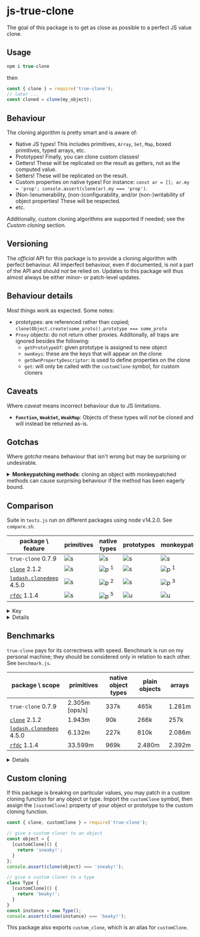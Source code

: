 # js-true-clone

The goal of this package is to get as close as possible to a perfect JS value clone.

## Usage

```js
npm i true-clone
```

then

```js
const { clone } = require('true-clone');
// later ...
const cloned = clone(my_object);
```

## Behaviour

The cloning algorithm is pretty smart and is aware of:
- Native JS types! This includes primitives, `Array`, `Set`, `Map`, boxed primitives, typed arrays, etc.
- Prototypes! Finally, you can clone custom classes!
- Getters! These will be replicated on the result as getters, not as the computed value.
- Setters! These will be replicated on the result.
- Custom properties on native types! For instance: `const ar = []; ar.my = 'prop'; console.assert(clone(ar).my === 'prop')`.
- (Non-)enumerability, (non-)configurability, and/or (non-)writability of object properties! These will be respected.
- etc.

Additionally, custom cloning algorithms are supported if needed; see the *Custom cloning* section.

## Versioning

The *official* API for this package is to provide a cloning algorithm with perfect behaviour.
All imperfect behaviour, even if documented, is *not* a part of the API and should *not* be relied on.
Updates to this package will thus almost always be either minor- or patch-level updates.

## Behaviour details

Most things work as expected.
Some notes:

- prototypes: are referenced rather than copied; `clone(Object.create(some_proto)).prototype === some_proto`
- `Proxy` objects: do not return other proxies. Additonally, all traps are ignored besides the following:
  - `getPrototypeOf`: given prototype is assigned to new object
  - `ownKeys`: these are the keys that will appear on the clone
  - `getOwnPropertyDescriptor`: is used to define properties on the clone
  - `get`: will only be called with the `customClone` symbol, for custom cloners

## Caveats

Where *caveat* means incorrect behaviour due to JS limitations.

- **`Function`, `WeakSet`, `WeakMap`**: Objects of these types will *not* be cloned and will instead be returned as-is.

## Gotchas

Where *gotcha* means behaviour that isn't wrong but may be surprising or undesirable.

<details>
<summary><b>Monkeypatching methods</b>: cloning an object with monkeypatched methods can cause surprising behaviour if the method has been eagerly bound.</summary>

```js
const list = ['i', 'am'];

// Monkeypatch .toString() to include brackets
const old_toString = Array.prototype.toString.bind(list);
list.toString = () => '[' + old_toString() + ']';

// Works OK
list.push('error');
console.assert(list.toString() === '[i,am,error]');

// Now try cloning it
const { clone } = require('true-clone');
const cloned = clone(list);

// Oh no!
cloned.push('room');
console.assert(cloned.toString() === '[i,am,error]');
```

The issue is that `cloned.toString` shadows `old_toString` which is still boud to `list`.
Thus, calling `cloned.toString` will render the contents of `list`, not `cloned`.

The easiest fix for this is to wait for the `this` argument within the moneypatched call, for instance by replacing
```js
const old_toString = Array.prototype.toString.bind(list);
list.toString = () => '[' + old_toString() + ']';
```
with
```js
list.toString = function() {
  const old_toString = Array.prototype.toString.bind(this);
  return '[' + old_toString() + ']';
}
```
or with
```js
list.toString = function() {
  return '[' + Array.prototype.toString.call(this) + ']';
}
```

Another fix is to use prototyping instead of monkeypatching.
</details>

## Comparison

Suite in `tests.js` run on different packages using node v14.2.0. See `compare.sh`.

| package \ feature             | primitives | native types | prototypes | monkeypatching | relations   | rich properites |
| ----------------------------- | ---------- | ------------ | ---------- | -------------- | ----------- | --------------- |
| `true-clone` 0.7.9            | ![s]       | ![s]         | ![s]       | ![s]           | ![s]        | ![s]            |
| [`clone`][1] 2.1.2            | ![s]       | ![p] <sup>1  | ![s]       | ![p] <sup>1    | ![s]        | ![u]            |
| [`lodash.clonedeep`][2] 4.5.0 | ![s]       | ![p] <sup>2  | ![s]       | ![p] <sup>3    | ![p] <sup>4 | ![u]            |
| [`rfdc`][3] 1.1.4             | ![s]       | ![p] <sup>5  | ![u]       | ![u]           | ![p] <sup>6 | ![u]            |

[s]: https://via.placeholder.com/15/0d0?text=+
[u]: https://via.placeholder.com/15/d00?text=+
[p]: https://via.placeholder.com/15/fc1?text=+

[1]: https://github.com/pvorb/clone
[2]: https://www.npmjs.com/package/lodash.clonedeep
[3]: https://github.com/davidmarkclements/rfdc#readme

<details>
<summary>Key</summary>

![s]: all tests passing; ![u]: no tests passing; ![p]: some tests passing

- **primitives**: supports primitive values
- **native types**: supports certain native types such as `Array` and `Set`
- **prototypes**: supports objects with prototypes
- **monkeypatching**: copies over monkeypatched attributes
  - e.g. `const ar = []; ar.my = 'prop'; console.assert(clone(ar).my === 'prop')`
- **relations**: preserves relational identity, such as in cyclic and diamond-shaped structures
  - *cyclic* e.g. e.g. `const ar = []; ar.push(ar);`
  - *diamonds* e.g. `const child = { i_am: 'child' }; const parent = { child_a: child, child_b: child };`
- **rich properties**: getters and setters etc.
</details>

<details>
<summary>Details</summary>

- <sup>`1`</sup>: fails for `Number`, `String`, `ArrayBuffer`, `DataView`, errors types, and typed arrays.
- <sup>`2`</sup>: fails for sparse arrays, `BigInt64Array`, `BigUint64Array`, and error types
- <sup>`3`</sup>: fails for `Array`, `BigInt64Array`, `BigUint64Array`, and error types
- <sup>`4`</sup>: fails for cyclic `Map` and `Set` objects
- <sup>`5`</sup>: fails for `Number`, `String`, `Boolean`, `RegExp`, `Map`, `Set`, `ArrayBuffer`, `DataView`, typed arrays, and error types.
- <sup>`6`</sup>: fails for diamond shapes and cyclic non-`Object` values
</details>

## Benchmarks

`true-clone` pays for its correctness with speed.
Benchmark is run on my personal machine; they should be considered only in relation to each other.
See `benchmark.js`.

| package \ scope               | primitives     | native object types | plain objects | arrays |
| ----------------------------- | -------------- | ------------------- | ------------- | ------ |
| `true-clone` 0.7.9            | 2.305m [ops/s] | 337k                | 465k          | 1.281m |
| [`clone`][1] 2.1.2            | 1.943m         | 90k                 | 266k          | 257k   |
| [`lodash.clonedeep`][2] 4.5.0 | 6.132m         | 227k                | 810k          | 2.086m |
| [`rfdc`][3] 1.1.4             | 33.599m        | 969k                | 2.480m        | 2.392m |

<details>
<summary>Details</summary>

- primitives: primitive objects; test case `primitive`
- native object types: `Array`, `Map`, `Set`, and `Boolean`; test case `obj types`
- plain objects: JSON-able object; test case `Object :: plain small`
- arrays: small, dense, non-monkeypatched arrays of primitive values; test case `Array :: pure hom dense_ small`
</details>

## Custom cloning

If this package is breaking on particular values, you may patch in a custom cloning function for any object or type.
Import the `customClone` symbol, then assign the `[customClone]` property of your object or prototype to the custom cloning function.

```js
const { clone, customClone } = require('true-clone');

// give a custom cloner to an object
const object = {
  [customClone]() {
    return 'sneaky!';
  }
};
console.assert(clone(object) === 'sneaky!');

// give a custom cloner to a type
class Type {
  [customClone]() {
    return 'beaky!';
  }
}
const instance = new Type();
console.assert(clone(instance) === 'beaky!');
```

This package also exports `custom_clone`, which is an alias for `customClone`.
